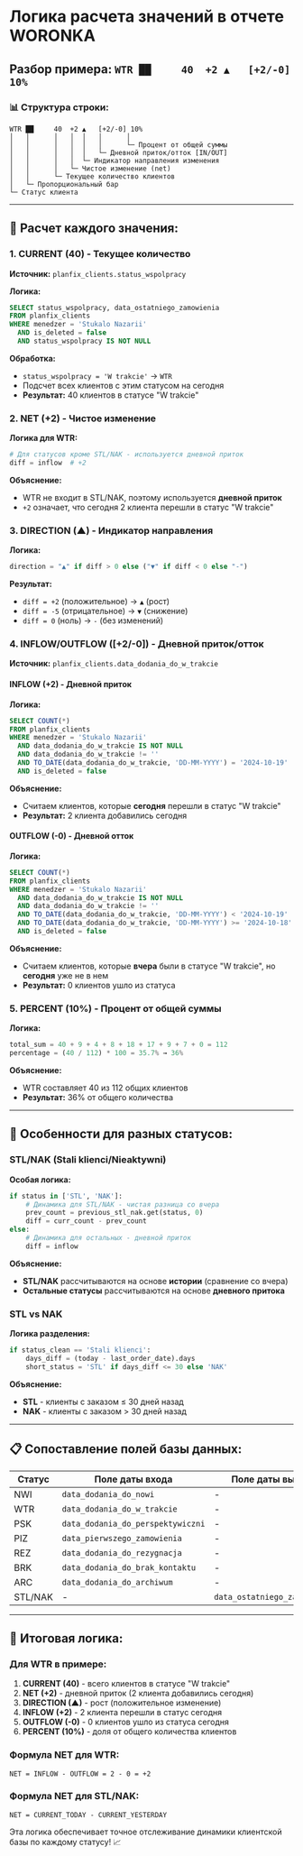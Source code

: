 # Логика расчета значений в отчете WORONKA

## Разбор примера: `WTR ██     40  +2 ▲   [+2/-0] 10%`

### 📊 **Структура строки:**
```
WTR ██     40  +2 ▲   [+2/-0] 10%
│   │      │   │  │   │      │
│   │      │   │  │   │      └─ Процент от общей суммы
│   │      │   │  │   └─ Дневной приток/отток [IN/OUT]
│   │      │   │  └─ Индикатор направления изменения
│   │      │   └─ Чистое изменение (net)
│   │      └─ Текущее количество клиентов
│   └─ Пропорциональный бар
└─ Статус клиента
```

---

## 🔢 **Расчет каждого значения:**

### 1. **CURRENT (40)** - Текущее количество
**Источник:** `planfix_clients.status_wspolpracy`

**Логика:**
```sql
SELECT status_wspolpracy, data_ostatniego_zamowienia 
FROM planfix_clients 
WHERE menedzer = 'Stukalo Nazarii' 
  AND is_deleted = false 
  AND status_wspolpracy IS NOT NULL
```

**Обработка:**
- `status_wspolpracy = 'W trakcie'` → `WTR`
- Подсчет всех клиентов с этим статусом на сегодня
- **Результат:** 40 клиентов в статусе "W trakcie"

### 2. **NET (+2)** - Чистое изменение
**Логика для WTR:**
```python
# Для статусов кроме STL/NAK - используется дневной приток
diff = inflow  # +2
```

**Объяснение:**
- WTR не входит в STL/NAK, поэтому используется **дневной приток**
- `+2` означает, что сегодня 2 клиента перешли в статус "W trakcie"

### 3. **DIRECTION (▲)** - Индикатор направления
**Логика:**
```python
direction = "▲" if diff > 0 else ("▼" if diff < 0 else "-")
```

**Результат:**
- `diff = +2` (положительное) → `▲` (рост)
- `diff = -5` (отрицательное) → `▼` (снижение)  
- `diff = 0` (ноль) → `-` (без изменений)

### 4. **INFLOW/OUTFLOW ([+2/-0])** - Дневной приток/отток
**Источник:** `planfix_clients.data_dodania_do_w_trakcie`

#### **INFLOW (+2)** - Дневной приток
**Логика:**
```sql
SELECT COUNT(*) 
FROM planfix_clients 
WHERE menedzer = 'Stukalo Nazarii'
  AND data_dodania_do_w_trakcie IS NOT NULL 
  AND data_dodania_do_w_trakcie != ''
  AND TO_DATE(data_dodania_do_w_trakcie, 'DD-MM-YYYY') = '2024-10-19'
  AND is_deleted = false
```

**Объяснение:**
- Считаем клиентов, которые **сегодня** перешли в статус "W trakcie"
- **Результат:** 2 клиента добавились сегодня

#### **OUTFLOW (-0)** - Дневной отток
**Логика:**
```sql
SELECT COUNT(*) 
FROM planfix_clients 
WHERE menedzer = 'Stukalo Nazarii'
  AND data_dodania_do_w_trakcie IS NOT NULL 
  AND data_dodania_do_w_trakcie != ''
  AND TO_DATE(data_dodania_do_w_trakcie, 'DD-MM-YYYY') < '2024-10-19'
  AND TO_DATE(data_dodania_do_w_trakcie, 'DD-MM-YYYY') >= '2024-10-18'
  AND is_deleted = false
```

**Объяснение:**
- Считаем клиентов, которые **вчера** были в статусе "W trakcie", но **сегодня** уже не в нем
- **Результат:** 0 клиентов ушло из статуса

### 5. **PERCENT (10%)** - Процент от общей суммы
**Логика:**
```python
total_sum = 40 + 9 + 4 + 8 + 18 + 17 + 9 + 7 + 0 = 112
percentage = (40 / 112) * 100 = 35.7% → 36%
```

**Объяснение:**
- WTR составляет 40 из 112 общих клиентов
- **Результат:** 36% от общего количества

---

## 🔄 **Особенности для разных статусов:**

### **STL/NAK (Stali klienci/Nieaktywni)**
**Особая логика:**
```python
if status in ['STL', 'NAK']:
    # Динамика для STL/NAK - чистая разница со вчера
    prev_count = previous_stl_nak.get(status, 0)
    diff = curr_count - prev_count
else:
    # Динамика для остальных - дневной приток
    diff = inflow
```

**Объяснение:**
- **STL/NAK** рассчитываются на основе **истории** (сравнение со вчера)
- **Остальные статусы** рассчитываются на основе **дневного притока**

### **STL vs NAK**
**Логика разделения:**
```python
if status_clean == 'Stali klienci':
    days_diff = (today - last_order_date).days
    short_status = 'STL' if days_diff <= 30 else 'NAK'
```

**Объяснение:**
- **STL** - клиенты с заказом ≤ 30 дней назад
- **NAK** - клиенты с заказом > 30 дней назад

---

## 📋 **Сопоставление полей базы данных:**

| Статус | Поле даты входа | Поле даты выхода |
|--------|-----------------|------------------|
| NWI | `data_dodania_do_nowi` | - |
| WTR | `data_dodania_do_w_trakcie` | - |
| PSK | `data_dodania_do_perspektywiczni` | - |
| PIZ | `data_pierwszego_zamowienia` | - |
| REZ | `data_dodania_do_rezygnacja` | - |
| BRK | `data_dodania_do_brak_kontaktu` | - |
| ARC | `data_dodania_do_archiwum` | - |
| STL/NAK | - | `data_ostatniego_zamowienia` |

---

## 🎯 **Итоговая логика:**

### **Для WTR в примере:**
1. **CURRENT (40)** - всего клиентов в статусе "W trakcie"
2. **NET (+2)** - дневной приток (2 клиента добавились сегодня)
3. **DIRECTION (▲)** - рост (положительное изменение)
4. **INFLOW (+2)** - 2 клиента перешли в статус сегодня
5. **OUTFLOW (-0)** - 0 клиентов ушло из статуса сегодня
6. **PERCENT (10%)** - доля от общего количества клиентов

### **Формула NET для WTR:**
```
NET = INFLOW - OUTFLOW = 2 - 0 = +2
```

### **Формула NET для STL/NAK:**
```
NET = CURRENT_TODAY - CURRENT_YESTERDAY
```

Эта логика обеспечивает точное отслеживание динамики клиентской базы по каждому статусу! 📈
